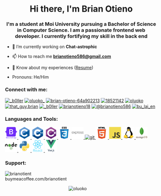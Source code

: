 <h1 align="center">Hi there, I'm Brian Otieno</h1>
<h3 align="center">I'm a student at Moi University pursuing a Bachelor of Science in Computer Science. I am a passionate frontend web developer. I currently fortifying my skill in the back end</h3>

<!--
<p align="left"> <a href="https://github.com/ryo-ma/github-profile-trophy"><img src="https://github-profile-trophy.vercel.app/?username=oluoko" alt="oluoko" /></a> </p>-->

- 🔭 I’m currently working on **Chat-astrophic**

- 📫 How to reach me **brianotieno586@gmail.com**

- 📄 Know about my experiences (<a href="https://docs.google.com/document/d/1ikesdj3a0EabNQcJ6R1KBoOgIZS39JpaaCiDAfk1Gqg/edit?usp=sharing" target="_blank">Resume</a>)
- Pronouns: He/Him

<h3 align="left">Connect with me:</h3>
<p align="left">
<a href="https://dev.to/_b0ller" target="blank"><img align="center" src="https://raw.githubusercontent.com/rahuldkjain/github-profile-readme-generator/master/src/images/icons/Social/devto.svg" alt="_b0ller" height="30" width="40" /></a>
<a href="https://twitter.com/oluoko_" target="blank"><img align="center" src="https://raw.githubusercontent.com/rahuldkjain/github-profile-readme-generator/master/src/images/icons/Social/twitter.svg" alt="oluoko_" height="30" width="40" /></a>
<a href="https://linkedin.com/in/brian-otieno-64a902213" target="blank"><img align="center" src="https://raw.githubusercontent.com/rahuldkjain/github-profile-readme-generator/master/src/images/icons/Social/linked-in-alt.svg" alt="brian-otieno-64a902213" height="30" width="40" /></a>
<a href="https://stackoverflow.com/users/18521142" target="blank"><img align="center" src="https://raw.githubusercontent.com/rahuldkjain/github-profile-readme-generator/master/src/images/icons/Social/stack-overflow.svg" alt="18521142" height="30" width="40" /></a>
<a href="https://codesandbox.com/oluoko" target="blank"><img align="center" src="https://raw.githubusercontent.com/rahuldkjain/github-profile-readme-generator/master/src/images/icons/Social/codesandbox.svg" alt="oluoko" height="30" width="40" /></a>
<a href="https://instagram.com/that_guy.brian" target="blank"><img align="center" src="https://raw.githubusercontent.com/rahuldkjain/github-profile-readme-generator/master/src/images/icons/Social/instagram.svg" alt="that_guy.brian" height="30" width="40" /></a>
<a href="https://dribbble.com/_b0ller" target="blank"><img align="center" src="https://raw.githubusercontent.com/rahuldkjain/github-profile-readme-generator/master/src/images/icons/Social/dribbble.svg" alt="_b0ller" height="30" width="40" /></a>
<a href="https://www.behance.net/brianotieno18" target="blank"><img align="center" src="https://raw.githubusercontent.com/rahuldkjain/github-profile-readme-generator/master/src/images/icons/Social/behance.svg" alt="brianotieno18" height="30" width="40" /></a>
<a href="https://medium.com/@brianotieno586" target="blank"><img align="center" src="https://raw.githubusercontent.com/rahuldkjain/github-profile-readme-generator/master/src/images/icons/Social/medium.svg" alt="@brianotieno586" height="30" width="40" /></a>
<a href="https://www.youtube.com/channel/UC1n8QvoeaVxwkxLQhQBnElw" target="blank"><img align="center" src="https://raw.githubusercontent.com/rahuldkjain/github-profile-readme-generator/master/src/images/icons/Social/youtube.svg" alt="bu_lai_en" height="30" width="40" /></a>
</p>

<h3 align="left">Languages and Tools:</h3>
<p align="left"> <a href="https://getbootstrap.com" target="_blank" rel="noreferrer"> <img src="https://raw.githubusercontent.com/devicons/devicon/master/icons/bootstrap/bootstrap-plain-wordmark.svg" alt="bootstrap" width="40" height="40"/> </a> <a href="https://www.cprogramming.com/" target="_blank" rel="noreferrer"> <img src="https://raw.githubusercontent.com/devicons/devicon/master/icons/c/c-original.svg" alt="c" width="40" height="40"/> </a> <a href="https://www.w3schools.com/cpp/" target="_blank" rel="noreferrer"> <img src="https://raw.githubusercontent.com/devicons/devicon/master/icons/cplusplus/cplusplus-original.svg" alt="cplusplus" width="40" height="40"/> </a> <a href="https://www.w3schools.com/cs/" target="_blank" rel="noreferrer"> <img src="https://raw.githubusercontent.com/devicons/devicon/master/icons/csharp/csharp-original.svg" alt="csharp" width="40" height="40"/> </a> <a href="https://www.w3schools.com/css/" target="_blank" rel="noreferrer"> <img src="https://raw.githubusercontent.com/devicons/devicon/master/icons/css3/css3-original-wordmark.svg" alt="css3" width="40" height="40"/> </a> <a href="https://expressjs.com" target="_blank" rel="noreferrer"> <img src="https://raw.githubusercontent.com/devicons/devicon/master/icons/express/express-original-wordmark.svg" alt="express" width="40" height="40"/> </a> <a href="https://git-scm.com/" target="_blank" rel="noreferrer"> <img src="https://www.vectorlogo.zone/logos/git-scm/git-scm-icon.svg" alt="git" width="40" height="40"/> </a> <a href="https://www.w3.org/html/" target="_blank" rel="noreferrer"> <img src="https://raw.githubusercontent.com/devicons/devicon/master/icons/html5/html5-original-wordmark.svg" alt="html5" width="40" height="40"/> </a> <a href="https://developer.mozilla.org/en-US/docs/Web/JavaScript" target="_blank" rel="noreferrer"> <img src="https://raw.githubusercontent.com/devicons/devicon/master/icons/javascript/javascript-original.svg" alt="javascript" width="40" height="40"/> </a> <a href="https://www.linux.org/" target="_blank" rel="noreferrer"> <img src="https://raw.githubusercontent.com/devicons/devicon/master/icons/linux/linux-original.svg" alt="linux" width="40" height="40"/> </a> <a href="https://www.mongodb.com/" target="_blank" rel="noreferrer"> <img src="https://raw.githubusercontent.com/devicons/devicon/master/icons/mongodb/mongodb-original-wordmark.svg" alt="mongodb" width="40" height="40"/> </a> <a href="https://nodejs.org" target="_blank" rel="noreferrer"> <img src="https://raw.githubusercontent.com/devicons/devicon/master/icons/nodejs/nodejs-original-wordmark.svg" alt="nodejs" width="40" height="40"/> </a> <a href="https://www.python.org" target="_blank" rel="noreferrer"> <img src="https://raw.githubusercontent.com/devicons/devicon/master/icons/python/python-original.svg" alt="python" width="40" height="40"/> </a> <a href="https://reactjs.org/" target="_blank" rel="noreferrer"> <img src="https://raw.githubusercontent.com/devicons/devicon/master/icons/react/react-original-wordmark.svg" alt="react" width="40" height="40"/> </a> <a href="https://vuejs.org/" target="_blank" rel="noreferrer"> <img src="https://raw.githubusercontent.com/devicons/devicon/master/icons/vuejs/vuejs-original-wordmark.svg" alt="vuejs" width="40" height="40"/> </a> </p>

<h3 align="left">Support:</h3>
<p><a href="https://www.buymeacoffee.com/brianotient"> <img align="left" src="https://cdn.buymeacoffee.com/buttons/v2/default-yellow.png" height="50" width="210" alt=" brianotient buymeacoffee.com/brianotient " /></a></p><br><br>

<p><img align="center" src="https://github-readme-streak-stats.herokuapp.com/?user=oluoko&" alt="oluoko" /></p>





<!-- 
# Brian Otieno
I'm a student at Moi University pursuing a Bachelor of Science in Computer Science.


## Skills:
  - Front-end Web Developer
  - Just a touch of Back-end 😄😄

  
## Contact:
  - Email     : **brianotieno586@gmail.com**
  - Twitter     : **https://twitter.com/oluoko_**
  - LinkedIn     : **https://www.linkedin.com/in/brian-otieno-64a902213**


## More:
- 🔭 I’m currently working on a tours and travelling website.
- 💬 Ask me about: HTML, CSS, JS, React JS.
-->
<!--
**b0ller/b0ller** is a ✨ _special_ ✨ repository because its `README.md` (this file) appears on your GitHub profile.

Here are some ideas to get you started:

- 🔭 I’m currently working on ...
- 🌱 I’m currently learning ...
- 👯 I’m looking to collaborate on ...
- 🤔 I’m looking for help with ...
- 💬 Ask me about ...
- 📫 How to reach me: ...
- 😄 Pronouns: ...
- ⚡ Fun fact: ...
-->

